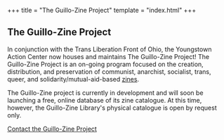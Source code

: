 +++
title = "The Guillo-Zine Project"
template = "index.html"
+++

## The Guillo-Zine Project

In conjunction with the Trans Liberation Front of Ohio, the Youngstown Action Center now houses and maintains The Guillo-Zine Project! The Guillo-Zine Project is an on-going program focused on the creation, distribution, and preservation of communist, anarchist, socialist, trans, queer, and solidarity/mutual-aid-based [zines](https://en.wikipedia.org/wiki/Zine).

The Guillo-Zine project is currently in development and will soon be launching a free, online database of its zine catalogue. At this time, however, the Guillo-Zine Library's physical catalogue is open by request only. 

[Contact the Guillo-Zine Project](mailto:tlfneo@proton.me)
